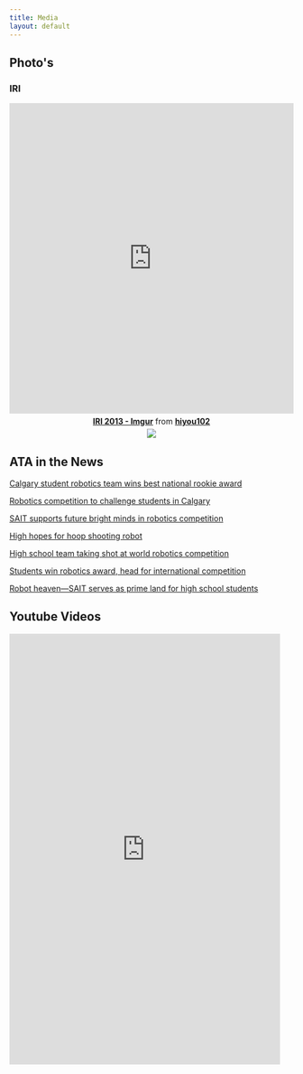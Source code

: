 ```yaml
---
title: Media
layout: default
---
```


Photo's
------------

### IRI

<div style="text-align:center"><iframe class="imgur-album" width="100%" height="550" frameborder="0" src="http://imgur.com/a/SyK67/embed"></iframe><div style="margin-top:5px"><strong><a href="http://imgur.com/a/SyK67" target="_blank">IRI 2013 - Imgur</a></strong> from <strong><a href="http://hiyou102.imgur.com" target="_blank">hiyou102</a></strong></div><div style="margin-bottom:5px;margin-top:5px"><a target="_blank" href="http://embed.ly?src=embed"><img src="http://cdn.embed.ly/logos/embedly-powered-small-light.png" /></a></div></div>


ATA in the News
------------
[Calgary student robotics team wins best national rookie award](http://www.cbc.ca/news/canada/calgary/story/2012/03/13/calgary-tech-robots-tournament-students.html)

[Robotics competition to challenge students in Calgary](http://metronews.ca/news/calgary/496528/robotics-compeition-to-challenge-students-in-calgary/)

[SAIT supports future bright minds in robotics competition](http://www.sait.ca/about-sait/news/news/2012-3-23-sait-supports-future-bright-minds-in-robotics-competition.php)

[High hopes for hoop shooting robot](http://calgary.ctvnews.ca/high-hopes-for-hoop-shooting-robot-1.771049)

[High school team taking shot at world robotics competition](http://www2.canada.com/calgaryherald/news/city/story.html?id=78a7b746-8b94-40d4-b9fc-7208fac1d449)

[Students win robotics award, head for international competition](http://www.cbc.ca/player/News/Technology+and+Science/ID/2209801698/?page=21&sort=MostPopular)

[Robot heaven—SAIT serves as prime land for high school students](http://www.theweal.com/2012/04/12/robot-heaven-sait-serves-as-prime-land-for-high-school-students/)
 

Youtube Videos
------------




<iframe id="iframecode" onload="" scrolling="no" marginheight="0" frameborder="0" width="480" src="http://ytchannelembed.com/gallery.php?vids=9&amp;user=Team4334ATA&amp;row=3&amp;width=150&amp;hd=0&amp;margin_right=15&amp;desc=100&amp;desc_color=9E9E9E&amp;title=30&amp;title_color=000000&amp;views=1&amp;likes=1&amp;dislikes=1&amp;fav=1&amp;playlist=" style="height: 763px;"></iframe>
